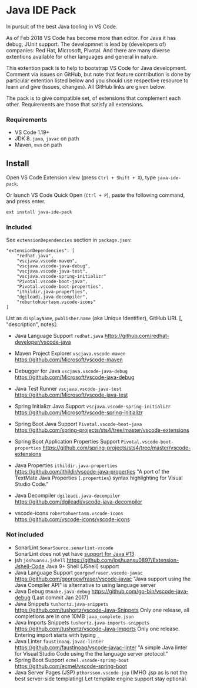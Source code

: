 
# Java IDE Pack

In pursuit of the best Java tooling in VS Code.

As of Feb 2018 VS Code has become more than editor. 
For Java it has debug, JUnit support.
The developmnet is lead by (developers of) companies: Red Hat, Microsoft, Pivotal. And there are many diverse extentions available for other languages and general in nature. 

This extention pack is to help to bootstrap VS Code for Java development. Comment via issues on GitHub,
but note that feature contribution is done by particular extention listed below and you should use respective resource to learn and give (issues, changes).  All GitHub links are given below.

The pack is to give compatible set, of extensions that complement each other. Requirements are those that satisfy all extensions.

### Requirements

- VS Code 1.19+
- JDK 8. `java`, `javac` on path
- Maven, `mvn` on path

## Install

Open VS Code Extension view (press `Ctrl + Shift + X`), type `java-ide-pack`.

Or launch VS Code Quick Open (`Ctrl + P`), paste the following command, and press enter.
```bash
ext install java-ide-pack
```

### Included

See `extensionDependencies` section in `package.json`:

    "extensionDependencies": [ 
        "redhat.java",
        "vscjava.vscode-maven",
        "vscjava.vscode-java-debug",
        "vscjava.vscode-java-test",
        "vscjava.vscode-spring-initializr"
        "Pivotal.vscode-boot-java", 
        "Pivotal.vscode-boot-properties",
        "ithildir.java-properties",
        "dgileadi.java-decompiler", 
        "robertohuertasm.vscode-icons"
    ]

List as `displayName`, `publisher`.`name` (aka Unique Identifier), GitHub URL
[, "description", notes]:

- Java Language Support `redhat.java`
https://github.com/redhat-developer/vscode-java
- Maven Project Explorer `vscjava.vscode-maven`
https://github.com/Microsoft/vscode-maven
- Debugger for Java `vscjava.vscode-java-debug`
https://github.com/Microsoft/vscode-java-debug
- Java Test Runner `vscjava.vscode-java-test`
https://github.com/Microsoft/vscode-java-test
- Spring Initializr Java Support `vscjava.vscode-spring-initializr`
https://github.com/Microsoft/vscode-spring-initializr

- Spring Boot Java Support `Pivotal.vscode-boot-java`
https://github.com/spring-projects/sts4/tree/master/vscode-extensions
- Spring Boot Application Properties Support `Pivotal.vscode-boot-properties`
https://github.com/spring-projects/sts4/tree/master/vscode-extensions
- Java Properties `ithildir.java-properties`
https://github.com/ithildir/vscode-java-properties
"A port of the TextMate Java Properties (`.properties`) syntax highlighting for Visual Studio Code."
- Java Decompiler `dgileadi.java-decompiler`
https://github.com/dgileadi/vscode-java-decompiler
- vscode-icons `robertohuertasm.vscode-icons`
https://github.com/vscode-icons/vscode-icons

### Not included

- SonarLint `SonarSource.sonarlint-vscode`  
SonarLint does not yet have [support for Java
#13](https://github.com/SonarSource/sonarlint-vscode/pull/13)
- jsh
`joshuansu.jshell`
https://github.com/joshuansu0897/Extension-Jshell-Code
Java 9+ Shell (JShell) support
- Java Language Support
`georgewfraser.vscode-javac`
https://github.com/georgewfraser/vscode-javac
"Java support using the Java Compiler API" is alternative to using language server
- Java Debug
`DSnake.java-debug`
https://github.com/go-bin/vscode-java-debug
(Last commit Jan 2017)
- Java Snippets
`tushortz.java-snippets`
https://github.com/tushortz/vscode-Java-Snippets
Only one release, all completions are in one 10MB `java_complete.json`
- Java Imports Snippets
`tushortz.java-imports-snippets`
https://github.com/tushortz/vscode-Java-Imports
Only one release. Entering import starts with typing `_`
- Java Linter
`faustinoaq.javac-linter`
https://github.com/faustinoaq/vscode-javac-linter
"A simple Java linter for Visual Studio Code using the the language server protocol."
- Spring Boot Support `ecmel.vscode-spring-boot`
https://github.com/ecmel/vscode-spring-boot
- Java Server Pages (JSP) `pthorsson.vscode-jsp`
(IMHO .jsp as is not the best server-side templating)
Let template engine support stay optional.

